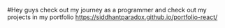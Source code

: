 #Hey guys check out my journey as a programmer and check out my projects in my portfolio
https://siddhantparadox.github.io/portfolio-react/

